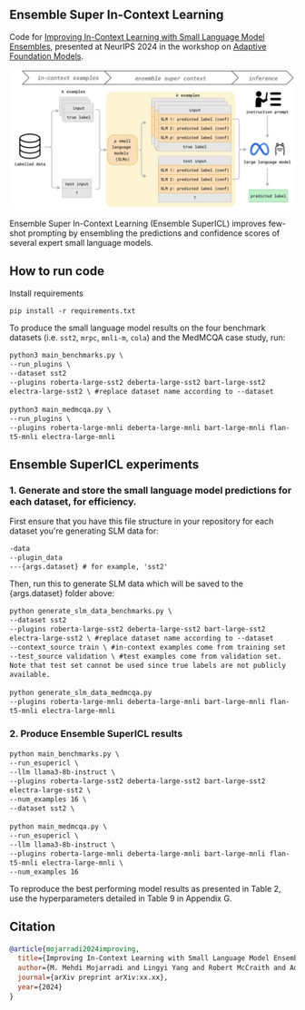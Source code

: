 ## Ensemble Super In-Context Learning
Code for [Improving In-Context Learning with Small Language Model Ensembles](url), presented at NeurIPS 2024 in the workshop on [Adaptive Foundation Models](https://adaptive-foundation-models.org/).

![schematic of ensemble super in-context learning](schematic.png)

Ensemble Super In-Context Learning (Ensemble SuperICL) improves few-shot prompting by ensembling the predictions and confidence scores of several expert small language models.

## How to run code

Install requirements

```
pip install -r requirements.txt
```

To produce the small language model results on the four benchmark datasets (i.e. `sst2`, `mrpc`, `mnli-m`, `cola`) and the MedMCQA case study, run:

```
python3 main_benchmarks.py \
--run_plugins \
--dataset sst2
--plugins roberta-large-sst2 deberta-large-sst2 bart-large-sst2 electra-large-sst2 \ #replace dataset name according to --dataset

python3 main_medmcqa.py \
--run_plugins \
--plugins roberta-large-mnli deberta-large-mnli bart-large-mnli flan-t5-mnli electra-large-mnli
```

## Ensemble SuperICL experiments

### 1. Generate and store the small language model predictions for each dataset, for efficiency.

First ensure that you have this file structure in your repository for each dataset you're generating SLM data for:

```
-data
--plugin_data
---{args.dataset} # for example, 'sst2'
```

Then, run this to generate SLM data which will be saved to the {args.dataset} folder above:
```
python generate_slm_data_benchmarks.py \
--dataset sst2
--plugins roberta-large-sst2 deberta-large-sst2 bart-large-sst2 electra-large-sst2 \ #replace dataset name according to --dataset
--context_source train \ #in-context examples come from training set
--test_source validation \ #test examples come from validation set. Note that test set cannot be used since true labels are not publicly available.

python generate_slm_data_medmcqa.py
--plugins roberta-large-mnli deberta-large-mnli bart-large-mnli flan-t5-mnli electra-large-mnli
```

### 2. Produce Ensemble SuperICL results

```
python main_benchmarks.py \
--run_esupericl \
--llm llama3-8b-instruct \
--plugins roberta-large-sst2 deberta-large-sst2 bart-large-sst2 electra-large-sst2 \
--num_examples 16 \
--dataset sst2 \

python main_medmcqa.py \
--run_esupericl \
--llm llama3-8b-instruct \
--plugins roberta-large-mnli deberta-large-mnli bart-large-mnli flan-t5-mnli electra-large-mnli \
--num_examples 16
```
To reproduce the best performing model results as presented in Table 2, use the hyperparameters detailed in Table 9 in Appendix G.

## Citation
```bibtex
@article{mojarradi2024improving,
  title={Improving In-Context Learning with Small Language Model Ensembles},
  author={M. Mehdi Mojarradi and Lingyi Yang and Robert McCraith and Adam Mahdi},
  journal={arXiv preprint arXiv:xx.xx},
  year={2024}
}
```
